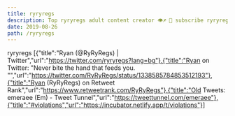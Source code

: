 ```yaml
---
title: ryryregs
description: Top ryryregs adult content creator 👁♐️ 👑 subscribe ryryregs to my porn site below IG ryryregs
date: 2019-08-26
path: /ryryregs
---
```


ryryregs
[{"title":"Ryan (@RyRyRegs) | Twitter","url":"https://twitter.com/ryryregs?lang=bg"},{"title":"Ryan on Twitter: \"Never bite the hand that feeds you. \"","url":"https://twitter.com/RyRyRegs/status/1338585784853512193"},{"title":"Ryan (RyRyRegs) on Retweet Rank","url":"https://www.retweetrank.com/RyRyRegs"},{"title":"Old Tweets: emeraee (Em) - Tweet Tunnel","url":"https://tweettunnel.com/emeraee"},{"title":"#violations","url":"https://incubator.netlify.app/t/violations"}]

